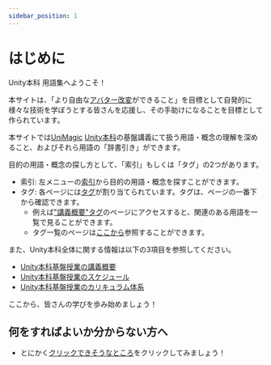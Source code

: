 ```yaml
---
sidebar_position: 1
---
```


# はじめに

Unity本科 用語集へようこそ！

本サイトは、「より自由な[アバター改変](/docs/索引/あ行/アバター改変)ができること」を目標として自発的に様々な技術を学ぼうとする皆さんを応援し、その手助けになることを目標として作られています。

本サイトでは[UniMagic](/docs/索引/STU/UniMagic) [Unity本科](/docs/索引/STU/Unity本科)の基盤講義にて扱う用語・概念の理解を深めること、およびそれら用語の「辞書引き」ができます。

目的の用語・概念の探し方として、「索引」もしくは「タグ」の2つがあります。

- 索引: 左メニューの[索引](/docs/category/索引)から目的の用語・概念を探すことができます。
- タグ: 各ページには[タグ](/docs/索引/た行/タグ)が割り当てられています。タグは、ページの一番下から確認できます。
  - 例えば["講義概要"タグ](/docs/tags/講義概要)のページにアクセスすると、関連のある用語を一覧で見ることができます。
  - タグ一覧のページは[ここから](/docs/tags)参照することができます。

また、Unity本科全体に関する情報は以下の3項目を参照してください。

- [Unity本科基盤授業の講義概要](/docs/索引/STU/Unity本科基盤授業の講義概要)
- [Unity本科基盤授業のスケジュール](/docs/索引/STU/Unity本科基盤授業のスケジュール)
- [Unity本科基盤授業のカリキュラム体系](/docs/索引/STU/Unity本科基盤授業のカリキュラム体系)

ここから、皆さんの学びを歩み始めましょう！

## 何をすればよいか分からない方へ

- とにかく[クリックできそうなところ](/docs/索引/あ行/アバター改変)をクリックしてみましょう！
